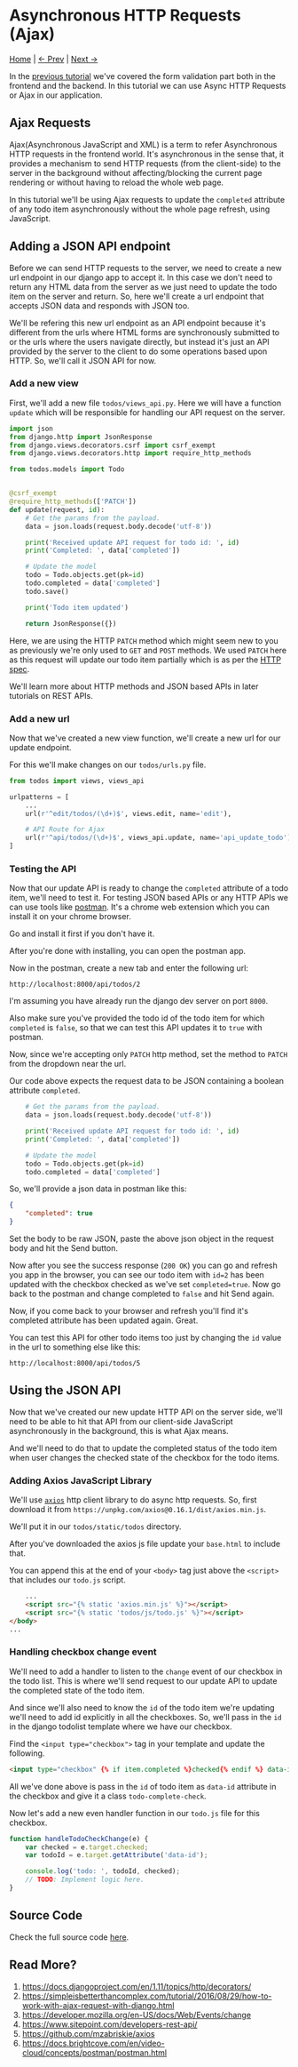 Asynchronous HTTP Requests (Ajax)
========================
[Home](https://github.com/kabirbaidhya/learn-python-django-web) | [← Prev](https://github.com/kabirbaidhya/learn-python-django-web/blob/master/units/django/6/validation.md) | [Next →]()

In the [previous tutorial](https://github.com/kabirbaidhya/learn-python-django-web/blob/master/units/django/5/validation.md) we've covered the form validation part both in the frontend and the backend. In this tutorial we can use Async HTTP Requests or Ajax in our application.

## Ajax Requests
Ajax(Asynchronous JavaScript and XML) is a term to refer Asynchronous HTTP requests in the frontend world. It's asynchronous in the sense that, it provides a mechanism to send HTTP requests (from the client-side) to the server in the background without affecting/blocking the current page rendering or without having to reload the whole web page.

In this tutorial we'll be using Ajax requests to update the `completed` attribute of any todo item asynchronously without the whole page refresh, using JavaScript.

## Adding a JSON API endpoint
Before we can send HTTP requests to the server, we need to create a new url endpoint in our django app to accept it. In this case we don't need to return any HTML data from the server as we just need to update the todo item on the server and return. So, here we'll create a url endpoint that accepts JSON data and responds with JSON too.

We'll be refering this new url endpoint as an API endpoint because it's different from the urls where HTML forms are synchronously submitted to or the urls where the users navigate directly, but instead it's just an API provided by the server to the client to do some operations based upon HTTP. So, we'll call it JSON API for now. 

### Add a new view
First, we'll add a new file `todos/views_api.py`. Here we will have a function `update` which will be responsible for handling our API request on the server.

```python
import json
from django.http import JsonResponse
from django.views.decorators.csrf import csrf_exempt
from django.views.decorators.http import require_http_methods

from todos.models import Todo


@csrf_exempt
@require_http_methods(['PATCH'])
def update(request, id):
    # Get the params from the payload.
    data = json.loads(request.body.decode('utf-8'))

    print('Received update API request for todo id: ', id)
    print('Completed: ', data['completed'])

    # Update the model
    todo = Todo.objects.get(pk=id)
    todo.completed = data['completed']
    todo.save()

    print('Todo item updated')

    return JsonResponse({})

```

Here, we are using the HTTP `PATCH` method which might seem new to you as previously we're only used to `GET` and `POST` methods. We used `PATCH` here as this request will update our todo item partially which is as per the [HTTP spec](https://tools.ietf.org/html/rfc2068#section-19.6.1.1). 

We'll learn more about HTTP methods and JSON based APIs in later tutorials on REST APIs.

### Add a new url
Now that we've created a new view function, we'll create a new url for our update endpoint.

For this we'll make changes on our `todos/urls.py` file.
```python
from todos import views, views_api

urlpatterns = [
    ...
    url(r'^edit/todos/(\d+)$', views.edit, name='edit'),

    # API Route for Ajax
    url(r'^api/todos/(\d+)$', views_api.update, name='api_update_todo')    
]
```

### Testing the API
Now that our update API is ready to change the `completed` attribute of a todo item, we'll need to test it. For testing JSON based APIs or any HTTP APIs we can use tools like [postman](https://chrome.google.com/webstore/detail/postman/fhbjgbiflinjbdggehcddcbncdddomop?hl=en). It's a chrome web extension which you can install it on your chrome browser.

Go and install it first if you don't have it.

After you're done with installing, you can open the postman app.

Now in the postman, create a new tab and enter the following url:

```
http://localhost:8000/api/todos/2
```

I'm assuming you have already run the django dev server on port `8000`.

Also make sure you've provided the todo id of the todo item for which `completed` is `false`, so that we can test this API updates it to `true` with postman.

Now, since we're accepting only `PATCH` http method, set the method to `PATCH` from the dropdown near the url.

Our code above expects the request data to be JSON containing a boolean attribute `completed`. 
```python
    # Get the params from the payload.
    data = json.loads(request.body.decode('utf-8'))

    print('Received update API request for todo id: ', id)
    print('Completed: ', data['completed'])

    # Update the model
    todo = Todo.objects.get(pk=id)
    todo.completed = data['completed']
```

So, we'll provide a json data in postman like this:
```json
{
	"completed": true
}
```

Set the body to be raw JSON, paste the above json object in the request body and hit the Send button.

Now after you see the success response (`200 OK`) you can go and refresh you app in the browser, you can see our todo item with `id=2` has been updated with the checkbox checked as we've set `completed=true`. Now go back to the postman and change completed to `false` and hit Send again.

Now, if you come back to your browser and refresh you'll find it's completed attribute has been updated again. Great.

You can test this API for other todo items too just by changing the `id` value in the url to something else like this:
```
http://localhost:8000/api/todos/5
``` 

## Using the JSON API
Now that we've created our new update HTTP API on the server side, we'll need to be able to hit that API from our client-side JavaScript asynchronously in the background, this is what Ajax means.

And we'll need to do that to update the completed status of the todo item when user changes the checked state of the checkbox for the todo items.

### Adding Axios JavaScript Library
We'll use [`axios`](https://github.com/mzabriskie/axios) http client library to do async http requests. So, first download it from `https://unpkg.com/axios@0.16.1/dist/axios.min.js`.

We'll put it in our `todos/static/todos` directory.

After you've downloaded the axios js file update your `base.html` to include that.

You can append this at the end of your `<body>` tag just above the `<script>` that includes our `todo.js` script.

```html
    ...
    <script src="{% static 'axios.min.js' %}"></script>
    <script src="{% static 'todos/js/todo.js' %}"></script>
</body>
...
```

### Handling checkbox change event
We'll need to add a handler to listen to the `change` event of our checkbox in the todo list. This is where we'll send request to our update API to update the completed state of the todo item.

And since we'll also need to know the `id` of the todo item we're updating we'll need to add id explicitly in all the checkboxes. So, we'll pass in the `id` in the django todolist template where we have our checkbox.

Find the `<input type="checkbox">` tag in your template and update the following.

```html
<input type="checkbox" {% if item.completed %}checked{% endif %} data-id="{{item.id}}" class="todo-complete-check" />
```
All we've done above is pass in the `id` of todo item as `data-id` attribute in the checkbox and give it a class `todo-complete-check`.

Now let's add a new even handler function in our `todo.js` file for this checkbox.
```javascript
function handleTodoCheckChange(e) {
    var checked = e.target.checked;
    var todoId = e.target.getAttribute('data-id');

    console.log('todo: ', todoId, checked);
    // TODO: Implement logic here.
}
```

## Source Code
Check the full source code [here](https://github.com/kabirbaidhya/django-todoapp/tree/step-22).

## Read More?
 1. https://docs.djangoproject.com/en/1.11/topics/http/decorators/
 2. https://simpleisbetterthancomplex.com/tutorial/2016/08/29/how-to-work-with-ajax-request-with-django.html
 3. https://developer.mozilla.org/en-US/docs/Web/Events/change
 5. https://www.sitepoint.com/developers-rest-api/
 4. https://github.com/mzabriskie/axios
 5. https://docs.brightcove.com/en/video-cloud/concepts/postman/postman.html
